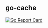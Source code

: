 ## go-cache

[![Go Report Card](https://goreportcard.com/badge/github.com/zqhong/go-cache)](https://goreportcard.com/report/github.com/zqhong/go-cache)